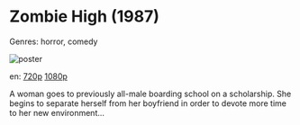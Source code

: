 # Zombie High (1987)

Genres: horror, comedy

![poster](http://image.tmdb.org/t/p/w500/p6D5j8Vt3WAneKITA9duOUohG8z.jpg)

en:
  [720p](magnet:?xt=urn:btih:049938C7C3B8C70FBFB708EC0D6D1119D867A076&tr=udp://glotorrents.pw:6969/announce&tr=udp://tracker.opentrackr.org:1337/announce&tr=udp://torrent.gresille.org:80/announce&tr=udp://tracker.openbittorrent.com:80&tr=udp://tracker.coppersurfer.tk:6969&tr=udp://tracker.leechers-paradise.org:6969&tr=udp://p4p.arenabg.ch:1337&tr=udp://tracker.internetwarriors.net:1337)
  [1080p](magnet:?xt=urn:btih:B6E6C7BBE62A9CFF3BE0273C870CC7925A01FF46&tr=udp://glotorrents.pw:6969/announce&tr=udp://tracker.opentrackr.org:1337/announce&tr=udp://torrent.gresille.org:80/announce&tr=udp://tracker.openbittorrent.com:80&tr=udp://tracker.coppersurfer.tk:6969&tr=udp://tracker.leechers-paradise.org:6969&tr=udp://p4p.arenabg.ch:1337&tr=udp://tracker.internetwarriors.net:1337)
  


A woman goes to previously all-male boarding school on a scholarship. She begins to separate herself from her boyfriend in order to devote more time to her new environment...